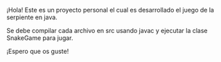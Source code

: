 ¡Hola!
Este es un proyecto personal el cual es desarrollado el juego de la serpiente en java.

Se debe compilar cada archivo en src usando javac y ejecutar la clase SnakeGame para jugar.

¡Espero que os guste! 

